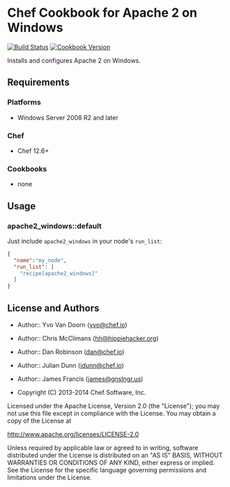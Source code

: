 # Chef Cookbook for Apache 2 on Windows

[![Build Status](https://travis-ci.org/chef-cookbooks/apache2-windows.svg?branch=master)](http://travis-ci.org/chef-cookbooks/apache2-windows) [![Cookbook Version](https://img.shields.io/cookbook/v/apache2-windows.svg)](https://supermarket.chef.io/cookbooks/apache2-windows)

Installs and configures Apache 2 on Windows.

## Requirements

### Platforms
- Windows Server 2008 R2 and later

### Chef

- Chef 12.6+

### Cookbooks

- none

## Usage

### apache2_windows::default

Just include `apache2_windows` in your node's `run_list`:

```json
{
  "name":"my_node",
  "run_list": [
    "recipe[apache2_windows]"
  ]
}
```

## License and Authors

- Author:: Yvo Van Doorn (yvo@chef.io)
- Author:: Chris McClimans (hh@hippiehacker.org)
- Author:: Dan Robinson (dan@chef.io)
- Author:: Julian Dunn (jdunn@chef.io)
- Author:: James Francis (james@gnslngr.us)

- Copyright (C) 2013-2014 Chef Software, Inc.

Licensed under the Apache License, Version 2.0 (the "License"); you may not use this file except in compliance with the License. You may obtain a copy of the License at

<http://www.apache.org/licenses/LICENSE-2.0>

Unless required by applicable law or agreed to in writing, software distributed under the License is distributed on an "AS IS" BASIS, WITHOUT WARRANTIES OR CONDITIONS OF ANY KIND, either express or implied. See the License for the specific language governing permissions and limitations under the License.

